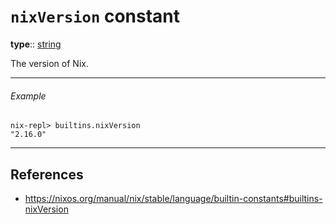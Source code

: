 # `nixVersion` constant

**type**:: [string](nix/language/data-types/string.md)

The version of Nix.

---

###### Example

```nix-repl
nix-repl> builtins.nixVersion
"2.16.0"
```

---

## References

- https://nixos.org/manual/nix/stable/language/builtin-constants#builtins-nixVersion